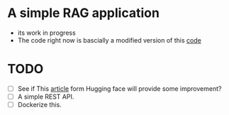 # A simple RAG application
- its work in progress
- The code right now is bascially a modified version of this [code](https://github.com/AIAnytime/Llama2-Medical-Chatbot/blob/main/model.py)

# TODO
- [ ] See if This [article](https://huggingface.co/docs/transformers/v4.32.1/llm_tutorial) form Hugging face will provide some improvement?
- [ ] A simple REST API.
- [ ] Dockerize this.